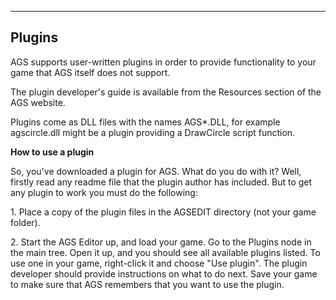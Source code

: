 


------------------------------------------------------------------------

Plugins
-------

AGS supports user-written plugins in order to provide functionality to
your game that AGS itself does not support.

The plugin developer's guide is available from the Resources section of
the AGS website.

Plugins come as DLL files with the names AGS\*.DLL, for example
agscircle.dll might be a plugin providing a DrawCircle script function.

**How to use a plugin**

So, you've downloaded a plugin for AGS. What do you do with it? Well,
firstly read any readme file that the plugin author has included. But to
get any plugin to work you must do the following:

1\. Place a copy of the plugin files in the AGSEDIT directory (not your
game folder).

2\. Start the AGS Editor up, and load your game. Go to the Plugins node
in the main tree. Open it up, and you should see all available plugins
listed. To use one in your game, right-click it and choose "Use plugin".
The plugin developer should provide instructions on what to do next.
Save your game to make sure that AGS remembers that you want to use the
plugin.
